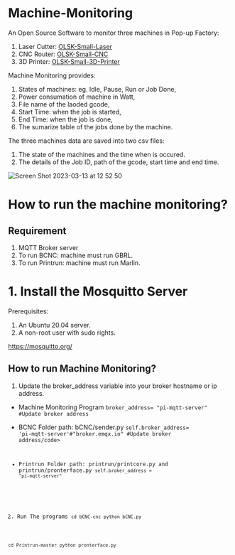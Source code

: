 # Machine-Monitoring
An Open Source Software to monitor three machines in Pop-up Factory: 
1. Laser Cutter: [OLSK-Small-Laser](https://github.com/Open-Lab-Starter-Kit/OLSK-Small-Laser)
3. CNC Router: [OLSK-Small-CNC](https://github.com/Open-Lab-Starter-Kit/OLSK-Small-CNC)
4. 3D Printer: [OLSK-Small-3D-Printer](https://github.com/Open-Lab-Starter-Kit/OLSK-Small-3D-Printer)

Machine Monitoring provides: 
1. States of machines: eg. Idle, Pause, Run or Job Done,
2. Power consumation of machine in Watt,
3. File name of the laoded gcode,
4. Start Time: when the job is started,
5. End Time: when the job is done,
6. The sumarize table of the jobs done by the machine.

The three machines data are saved into two csv files:
1. The state of the machines and the time when is occured.
2. The details of the Job ID, path of the gcode, start time and end time.

![Screen Shot 2023-03-13 at 12 52 50](https://user-images.githubusercontent.com/27281789/224694394-71e27d97-3190-4532-841b-41424c293412.png)

# How to run the machine monitoring?

## Requirement
1. MQTT Broker server
2. To run BCNC: machine must run GBRL.
3. To run Printrun: machine must run Marlin.

# 1. Install the Mosquitto Server
Prerequisites:
1. An Ubuntu 20.04 server.
2. A non-root user with sudo rights.

https://mosquitto.org/

## How to run Machine Monitoring?
1. Update the broker_address variable into your broker hostname or ip address.

- Machine Monitoring Program
<code>broker_address= "pi-mqtt-server" #Update broker address</code>

- BCNC
Folder path: bCNC/sender.py
<code>self.broker_address= 'pi-mqtt-server'#"broker.emqx.io" #Update broker address/code>

- Printrun
Folder path: printrun/printcore.py and printrun/pronterface.py
<code>self.broker_address = "pi-mqtt-server"</code>

2. Run The programs
  <code>cd bCNC-cnc
  python bCNC.py</code>
  
  <code>cd Printrun-master
  python pronterface.py</code>

